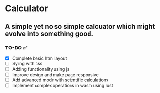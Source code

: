 # Calculator

## A simple yet no so simple calcuator which might evolve into something good.

### TO-DO ✅
- [x] Complete basic html layout
- [ ] Syling with css
- [ ] Adding functionality using js
- [ ] Improve design and make page responsive
- [ ] Add advanced mode with scientific calculations
- [ ] Implement complex operations in wasm using rust
